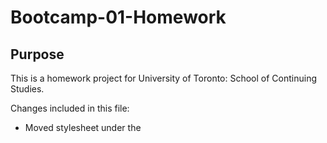 # Bootcamp-01-Homework

## Purpose

This is a homework project for University of Toronto: School of Continuing Studies.

Changes included in this file:
  - Moved stylesheet under the <title> tag
  - Changed .header and .footer classes to to default tags
  - Added other appropriate tags
  - Restructured index.html and style.css
  - Added alt attributes to images
  - Added title
  - Changed .hero class to match image name
  - Fixed link by adding id
  - Added commentation

## Link
https://ericfrancey.github.io/Bootcamp-01-Homework/

## Screenshot
  ![Alt text](assets/images/ProjScreen.png?raw=true "Screenshot")

  
## Credits
All credits to Sal and the gang!
